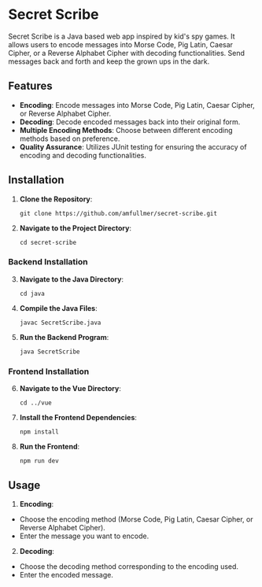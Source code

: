 # Secret Scribe

Secret Scribe is a Java based web app inspired by kid's spy games. It allows users to encode messages into Morse Code, Pig Latin, Caesar Cipher, or a Reverse Alphabet Cipher with decoding functionalities. Send messages back and forth and keep the grown ups in the dark. 

## Features

- **Encoding**: Encode messages into Morse Code, Pig Latin, Caesar Cipher, or Reverse Alphabet Cipher.
- **Decoding**: Decode encoded messages back into their original form.
- **Multiple Encoding Methods**: Choose between different encoding methods based on preference.
- **Quality Assurance**: Utilizes JUnit testing for ensuring the accuracy of encoding and decoding functionalities.

## Installation

1. **Clone the Repository**:
    ```plaintext
    git clone https://github.com/amfullmer/secret-scribe.git
    ```

2. **Navigate to the Project Directory**:
    ```plaintext
    cd secret-scribe
    ```

### Backend Installation

3. **Navigate to the Java Directory**:
    ```plaintext
    cd java
    ```

4. **Compile the Java Files**:
    ```plaintext
    javac SecretScribe.java
    ```

5. **Run the Backend Program**:
    ```plaintext
    java SecretScribe
    ```

### Frontend Installation

6. **Navigate to the Vue Directory**:
    ```plaintext
    cd ../vue
    ```

7. **Install the Frontend Dependencies**:
    ```plaintext
    npm install
    ```

8. **Run the Frontend**:
    ```plaintext
    npm run dev
    ```

## Usage

1. **Encoding**:
- Choose the encoding method (Morse Code, Pig Latin, Caesar Cipher, or Reverse Alphabet Cipher).
- Enter the message you want to encode.

2. **Decoding**:
- Choose the decoding method corresponding to the encoding used.
- Enter the encoded message.
